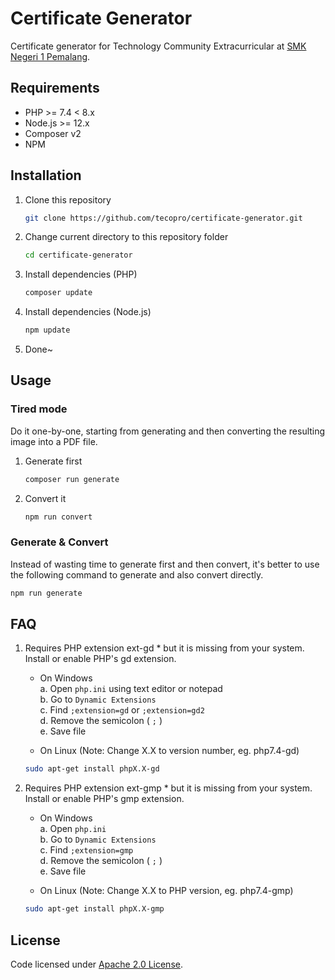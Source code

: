 # Certificate Generator

Certificate generator for Technology Community Extracurricular at [SMK Negeri 1 Pemalang](https://github.com/smkn1pml).

## Requirements

- PHP >= 7.4 < 8.x
- Node.js >= 12.x
- Composer v2
- NPM

## Installation

1. Clone this repository
   ```bash
   git clone https://github.com/tecopro/certificate-generator.git
   ```

2. Change current directory to this repository folder
   ```bash
   cd certificate-generator
   ```

3. Install dependencies (PHP)
   ```bash
   composer update
   ```

4. Install dependencies (Node.js)
   ```bash
   npm update
   ```

5. Done~

## Usage

### Tired mode

Do it one-by-one, starting from generating and then converting the resulting image into a PDF file.

1. Generate first
   ```bash
   composer run generate
   ```

2. Convert it
   ```bash
   npm run convert
   ```

### Generate & Convert

Instead of wasting time to generate first and then convert, it's better to use the following command to generate and also convert directly.

```bash
npm run generate
```

## FAQ
1. Requires PHP extension ext-gd * but it is missing from your system. Install or enable PHP's gd extension.
   - On Windows  
      a. Open `php.ini` using text editor or notepad  
      b. Go to `Dynamic Extensions`  
      c. Find `;extension=gd` or `;extension=gd2`  
      d. Remove the semicolon ( `;` )  
      e. Save file

   - On Linux (Note: Change X.X to version number, eg. php7.4-gd)
   ```bash
   sudo apt-get install phpX.X-gd
   ```

2. Requires PHP extension ext-gmp * but it is missing from your system. Install or enable PHP's gmp extension.
   - On Windows  
      a. Open `php.ini`  
      b. Go to `Dynamic Extensions`  
      c. Find `;extension=gmp`  
      d. Remove the semicolon ( `;` )  
      e. Save file

   - On Linux (Note: Change X.X to PHP version, eg. php7.4-gmp)
   ```bash
   sudo apt-get install phpX.X-gmp
   ```

## License

Code licensed under [Apache 2.0 License](./LICENSE).
